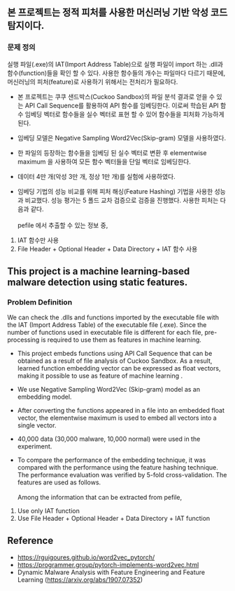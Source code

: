 ## 본 프로젝트는 정적 피처를 사용한 머신러닝 기반 악성 코드 탐지이다.

### 문제 정의
실행 파일(.exe)의 IAT(Import Address Table)으로 실행 파일이 import 하는 .dll과 함수(function)들을 확인 할 수 있다. 사용한 함수들의 개수는 파일마다 다르기 때문에, 머신러닝의 피처(feature)로 사용하기 위해서는 전처리가 필요하다. 

- 본 프로젝트는 쿠쿠 샌드박스(Cuckoo Sandbox)의 파일 분석 결과로 얻을 수 있는 API Call Sequence를 활용하여 API 함수를 임베딩한다. 이로써 학습된 API 함수 임베딩 벡터로 함수들을 실수 벡터로 표현 할 수 있어 함수들을 피처화 가능하게 된다. 

- 임베딩 모델은 Negative Sampling Word2Vec(Skip-gram) 모델을 사용하였다. 

- 한 파일의 등장하는 함수들을 임베딩 된 실수 벡터로 변환 후 elementwise maximum 을 사용하여 모든 함수 벡터들을 단일 벡터로 임베딩한다.

- 데이터 4만 개(악성 3만 개, 정상 1만 개)를 실험에 사용하였다.

- 임베딩 기법의 성능 비교를 위해 피처 해싱(Feature Hashing) 기법을 사용한 성능과 비교했다. 성능 평가는 5 폴드 교차 검증으로 검증을 진행했다. 사용한 피처는 다음과 같다.<br><br>
pefile 에서 추출할 수 있는 정보 중,
1. IAT 함수만 사용
2. File Header + Optional Header + Data Directory + IAT 함수 사용


## This project is a machine learning-based malware detection using static features.

### Problem Definition
We can check the .dlls and functions imported by the executable file with the IAT (Import Address Table) of the executable file (.exe). Since the number of functions used in executable file is different for each file, pre-processing is required to use them as features in machine learning.

- This project embeds functions using API Call Sequence that can be obtained as a result of file analysis of Cuckoo Sandbox. As a result, learned function embedding vector can be expressed as float vectors, making it possible to use as feature of machine learning .

- We use Negative Sampling Word2Vec (Skip-gram) model as an embedding model.

- After converting the functions appeared in a file into an embedded float vector, the elementwise maximum is used to embed all vectors into a single vector.

- 40,000 data (30,000 malware, 10,000 normal) were used in the experiment.

- To compare the performance of the embedding technique, it was compared with the performance using the feature hashing technique. The performance evaluation was verified by 5-fold cross-validation. The features are used as follows. <br><br>
Among the information that can be extracted from pefile,
1. Use only IAT function
2. Use File Header + Optional Header + Data Directory + IAT function

## Reference
- https://rguigoures.github.io/word2vec_pytorch/
- https://programmer.group/pytorch-implements-word2vec.html
- Dynamic Malware Analysis with Feature Engineering and Feature Learning (https://arxiv.org/abs/1907.07352)
